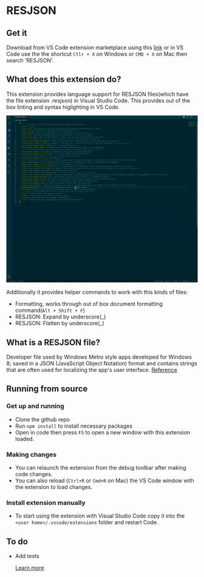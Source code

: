 # RESJSON
## Get it
Download from VS Code extension  marketplace using this [link](https://marketplace.visualstudio.com/items?itemName=cmwendwa.resjson) or in VS Code use the the shortcut `Ctlr + X` on Windows or `CMD + X` on Mac then search 'RESJSON'.

## What does this extension do?
This extension provides language support for RESJSON files(which have the file extension .resjson) in Visual Studio Code.
This provides out of the box linting and syntax higlighting in VS Code.

![gif](assets/images/screen.gif)

Additionally it provides helper commands to work with this kinds of files:
* Formatting, works through out of box document formatting command(`Alt + Shift + F`)
* RESJSON: Expand by underscore(_)
* RESJSON: Flatten by underscore(_)

## What is a RESJSON file?
Developer file used by Windows Metro style apps developed for Windows 8; saved in a JSON (JavaScript Object Notation) format and contains strings that are often used for localizing the app's user interface. [Reference](https://fileinfo.com/extension/resjson)

## Running from source
### Get up and running

* Clone the github repo
* Run ```npm install``` to install necessary packages
* Open in code then press `F5` to open a new window with this extension loaded.

### Making changes

* You can relaunch the extension from the debug toolbar after making code changes.
* You can also reload (`Ctrl+R` or `Cmd+R` on Mac) the VS Code window with the extension to load changes.

### Install extension manually

* To start using the extension with Visual Studio Code copy it into the `<user home>/.vscode/extensions` folder and restart Code.


## To do

* Add tests

    [Learn more](https://code.visualstudio.com/docs)


